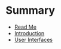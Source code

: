 # Summary

* [Read Me](README.md)
* [Introduction](introduction.md)
* [User Interfaces](user_interfaces.md)

